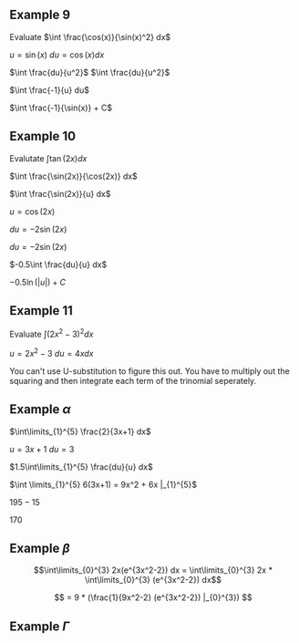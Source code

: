 ## Example 9

Evaluate $\int \frac{\cos(x)}{\sin(x)^2} dx$

$u = \sin(x)$
$du = \cos(x)dx$

$\int \frac{du}{u^2}$
$\int \frac{du}{u^2}$

$\int \frac{-1}{u} du$

$\int \frac{-1}{\sin(x)} + C$

## Example 10

Evalutate $\int \tan(2x) dx$

$\int \frac{\sin(2x)}{\cos(2x)} dx$

$\int \frac{\sin(2x)}{u} dx$

$u = \cos(2x)$

$du = -2\sin(2x)$

$du = -2\sin(2x)$

$-0.5\int \frac{du}{u} dx$

$-0.5 \ln(|u|) + C$

## Example 11

Evaluate $\int (2x^2 - 3)^2 dx$

$u = 2x^2 - 3$
$du = 4x dx$

You can't use U-substitution to figure this out. You have to multiply out the squaring and then integrate each term of the trinomial seperately.

## Example $\alpha$

$\int\limits_{1}^{5} \frac{2}{3x+1} dx$

$u = 3x+1$
$du = 3$

$1.5\int\limits_{1}^{5} \frac{du}{u} dx$

$\int \limits_{1}^{5} 6(3x+1) = 9x^2 + 6x |_{1}^{5}$

$195 - 15$

$170$


## Example $\beta$

$$\int\limits_{0}^{3} 2x(e^{3x^2-2}) dx 
= \int\limits_{0}^{3} 2x * \int\limits_{0}^{3} (e^{3x^2-2}) dx$$

$$
= 9 *
(\frac{1}{9x^2-2} (e^{3x^2-2}) |_{0}^{3})
$$


## Example $\Gamma$


















